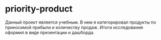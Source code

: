 # priority-product
Данный проект является учебным. В нем я категорировал продукты по приносимой прибыли и количеству продаж. Итоги исследования оформил в виде презентации и дашборда.
